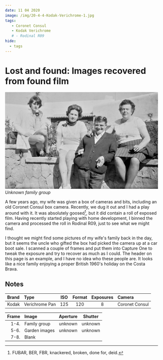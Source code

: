 ```yaml
---
date: 11 04 2020
image: /img/20-4-4-Kodak-Verichrome-1.jpg
tags:
   - Coronet Consul
   - Kodak Verichrome 
   # - Rodinal R09
hide:
  - tags
---
```

# Lost and found: Images recovered from found film

![](/img/20-4-4-Kodak-Verichrome-1.jpg)
*Unknown family group*

A few years ago, my wife was given a box of cameras and bits, including an old Coronet Consul box camera. Recently, we dug it out and I had a play around with it. It was absolutely goosed[^fubar], but it did contain a roll of exposed film. Having recently started playing with home development, I binned the camera and processed the roll in Rodinal R09, just to see what we might find. 

I thought we might find some pictures of my wife's family back in the day, but it seems the uncle who gifted the box had picked the camera up at a car boot sale. I scanned a couple of frames and put them into Capture One to tweak the exposure and try to recover as much as I could. The header on this page is an example, and I have no idea who these people are. It looks like a nice family enjoying a proper British 1960's holiday on the Costa Brava.

[^fubar]: FUBAR, BER, FBR, knackered, broken, done for, deid.


## Notes

Brand|Type|ISO|Format|Exposures|Camera
:----|:---|:-:|:----:|:-------:|:-----
Kodak|Verichrome Pan|125|120|8|Coronet Consul

Frame|Image|Aperture|Shutter
--:|:----|:---:|:----:
1-4.|Family group|unknown|unknown
5-6.|Garden images|unknown|unknown
7-8.|Blank||

